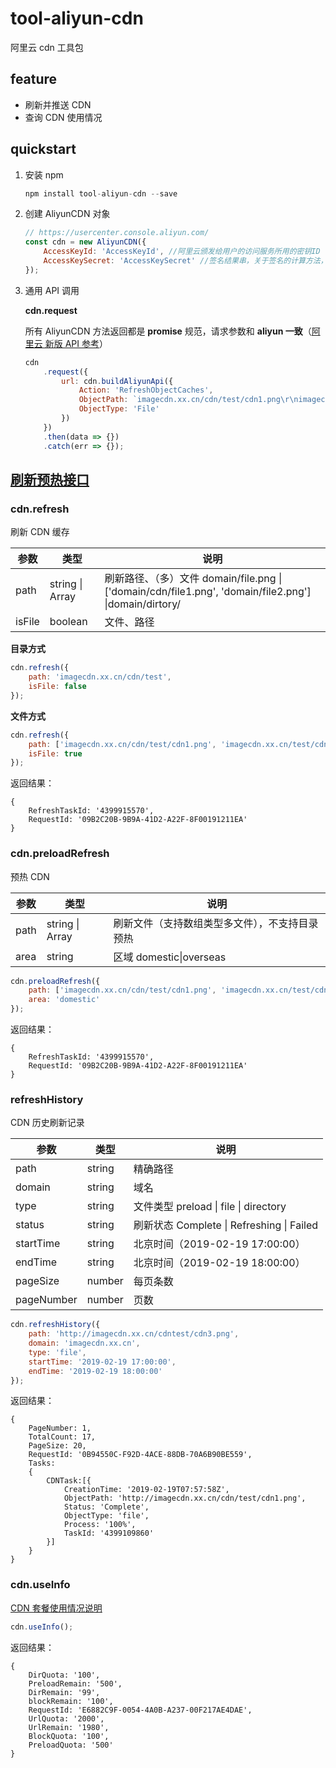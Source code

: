 # tool-aliyun-cdn

阿里云 cdn 工具包

## feature

- 刷新并推送 CDN
- 查询 CDN 使用情况

## quickstart

1.  安装 npm

    ```js
    npm install tool-aliyun-cdn --save
    ```

2.  创建 AliyunCDN 对象

    ```js
    // https://usercenter.console.aliyun.com/
    const cdn = new AliyunCDN({
    	AccessKeyId: 'AccessKeyId', //阿里云颁发给用户的访问服务所用的密钥ID
    	AccessKeySecret: 'AccessKeySecret' //签名结果串，关于签名的计算方法，请参见签名机制。
    });
    ```

3.  通用 API 调用

    **cdn.request**


    所有 AliyunCDN 方法返回都是 **promise** 规范，请求参数和 **aliyun 一致**（[阿里云 新版 API 参考](https://help.aliyun.com/document_detail/91856.html?spm=a2c4g.11186623.6.628.68bb1f52PVbQIm)）

    ```js
    cdn
    	.request({
    		url: cdn.buildAliyunApi({
    			Action: 'RefreshObjectCaches',
    			ObjectPath: `imagecdn.xx.cn/cdn/test/cdn1.png\r\nimagecdn.xx.cn/test/cdn2.png`,
    			ObjectType: 'File'
    		})
    	})
    	.then(data => {})
    	.catch(err => {});
    ```

## [刷新预热接口](https://help.aliyun.com/document_detail/91164.html?spm=a2c4g.11186623.6.703.4f2324288UIjp0)

### cdn.refresh

刷新 CDN 缓存

| 参数   | 类型            | 说明                                                                                                   |
| ------ | --------------- | ------------------------------------------------------------------------------------------------------ |
| path   | string \| Array | 刷新路径、（多）文件 domain/file.png \| ['domain/cdn/file1.png', 'domain/file2.png'] \|domain/dirtory/ |
| isFile | boolean         | 文件、路径                                                                                             |

**目录方式**

```js
cdn.refresh({
	path: 'imagecdn.xx.cn/cdn/test',
	isFile: false
});
```

**文件方式**

```js
cdn.refresh({
	path: ['imagecdn.xx.cn/cdn/test/cdn1.png', 'imagecdn.xx.cn/test/cdn2.png'],
	isFile: true
});
```

返回结果：

```
{
	RefreshTaskId: '4399915570',
	RequestId: '09B2C20B-9B9A-41D2-A22F-8F00191211EA'
}
```

### cdn.preloadRefresh

预热 CDN

| 参数 | 类型            | 说明                                           |
| ---- | --------------- | ---------------------------------------------- |
| path | string \| Array | 刷新文件（支持数组类型多文件），不支持目录预热 |
| area | string          | 区域 domestic\|overseas                        |

```js
cdn.preloadRefresh({
	path: ['imagecdn.xx.cn/cdn/test/cdn1.png', 'imagecdn.xx.cn/test/cdn2.png'],
	area: 'domestic'
});
```

返回结果：

```
{
	RefreshTaskId: '4399915570',
	RequestId: '09B2C20B-9B9A-41D2-A22F-8F00191211EA'
}
```

### refreshHistory

CDN 历史刷新记录

| 参数       | 类型   | 说明                                      |
| ---------- | ------ | ----------------------------------------- |
| path       | string | 精确路径                                  |
| domain     | string | 域名                                      |
| type       | string | 文件类型 preload \| file \| directory     |
| status     | string | 刷新状态 Complete \| Refreshing \| Failed |
| startTime  | string | 北京时间（2019-02-19 17:00:00）           |
| endTime    | string | 北京时间（2019-02-19 18:00:00）           |
| pageSize   | number | 每页条数                                  |
| pageNumber | number | 页数                                      |

```js
cdn.refreshHistory({
	path: 'http://imagecdn.xx.cn/cdntest/cdn3.png',
	domain: 'imagecdn.xx.cn',
	type: 'file',
	startTime: '2019-02-19 17:00:00',
	endTime: '2019-02-19 18:00:00'
});
```

返回结果：

```
{
	PageNumber: 1,
	TotalCount: 17,
	PageSize: 20,
	RequestId: '0B94550C-F92D-4ACE-88DB-70A6B90BE559',
	Tasks:
	{
		CDNTask:[{
			CreationTime: '2019-02-19T07:57:58Z',
			ObjectPath: 'http://imagecdn.xx.cn/cdn/test/cdn1.png',
			Status: 'Complete',
			ObjectType: 'file',
			Process: '100%',
			TaskId: '4399109860'
		}]
	}
}
```

### cdn.useInfo

[CDN 套餐使用情况说明](https://help.aliyun.com/document_detail/91156.html?spm=a2c4g.11186623.6.701.220477adPWTCoR)

```js
cdn.useInfo();
```

返回结果：

```
{
	DirQuota: '100',
	PreloadRemain: '500',
	DirRemain: '99',
	blockRemain: '100',
	RequestId: 'E6882C9F-0054-4A0B-A237-00F217AE4DAE',
	UrlQuota: '2000',
	UrlRemain: '1980',
	BlockQuota: '100',
	PreloadQuota: '500'
}
```
